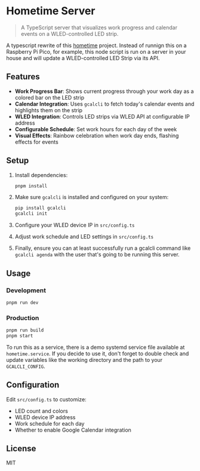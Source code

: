 # Hometime Server

> A TypeScript server that visualizes work progress and calendar events on a WLED-controlled LED strip.

A typescript rewrite of this [hometime](https://github.com/veebch/hometime) project. Instead of runnign this on a Raspberry Pi Pico, for example, this node script is run on a server in your house and will update a WLED-controlled LED Strip via its API.

## Features

- **Work Progress Bar**: Shows current progress through your work day as a colored bar on the LED strip
- **Calendar Integration**: Uses `gcalcli` to fetch today's calendar events and highlights them on the strip
- **WLED Integration**: Controls LED strips via WLED API at configurable IP address
- **Configurable Schedule**: Set work hours for each day of the week
- **Visual Effects**: Rainbow celebration when work day ends, flashing effects for events

## Setup

1. Install dependencies:
   ```bash
   pnpm install
   ```

2. Make sure `gcalcli` is installed and configured on your system:
   ```bash
   pip install gcalcli
   gcalcli init
   ```

3. Configure your WLED device IP in `src/config.ts`

4. Adjust work schedule and LED settings in `src/config.ts`

5. Finally, ensure you can at least successfully run a gcalcli command like `gcalcli
   agenda` with the user that's going to be running this server.

## Usage

### Development
```bash
pnpm run dev
```

### Production
```bash
pnpm run build
pnpm start
```

To run this as a service, there is a demo systemd service file available at `hometime.service`. If you decide to use it, don't forget to double check and update variables like the working directory and the path to your `GCALCLI_CONFIG`.


## Configuration

Edit `src/config.ts` to customize:
- LED count and colors
- WLED device IP address
- Work schedule for each day
- Whether to enable Google Calendar integration

## License

MIT
